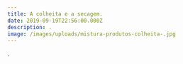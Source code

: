 ```yaml
---
title: A colheita e a secagem.
date: 2019-09-19T22:56:00.000Z
description: .
image: /images/uploads/mistura-produtos-colheita-.jpg
---
```

.